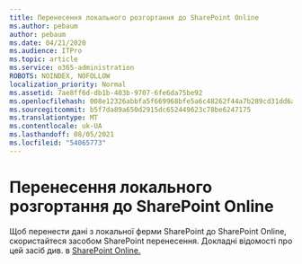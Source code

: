 ```yaml
---
title: Перенесення локального розгортання до SharePoint Online
ms.author: pebaum
author: pebaum
ms.date: 04/21/2020
ms.audience: ITPro
ms.topic: article
ms.service: o365-administration
ROBOTS: NOINDEX, NOFOLLOW
localization_priority: Normal
ms.assetid: 7ae8ff6d-db1b-403b-9707-6fe6da75be92
ms.openlocfilehash: 008e12326abbfa5f669968bfe5a6c48262f44a7b289cd31dd6a229f78d268a34
ms.sourcegitcommit: b5f7da89a650d2915dc652449623c78be6247175
ms.translationtype: MT
ms.contentlocale: uk-UA
ms.lasthandoff: 08/05/2021
ms.locfileid: "54065773"
---
```

# <a name="migrate-on-premises-to-sharepoint-online"></a>Перенесення локального розгортання до SharePoint Online

Щоб перенести дані з локальної ферми SharePoint до SharePoint Online, скористайтеся засобом SharePoint перенесення. Докладні відомості про цей засіб див. в [SharePoint Online.](https://go.microsoft.com/fwlink/?linkid=2019574)
  

